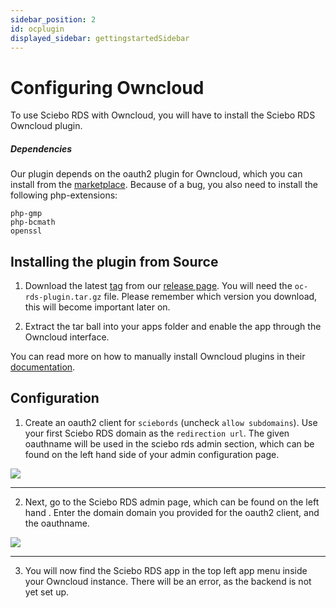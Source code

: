 ```yaml
---
sidebar_position: 2
id: ocplugin
displayed_sidebar: gettingstartedSidebar
---
```


# Configuring Owncloud


To use Sciebo RDS with Owncloud, you will have to install the Sciebo RDS Owncloud plugin.

##### Dependencies

Our plugin depends on the oauth2 plugin for Owncloud, which you can install from the [marketplace](https://marketplace.owncloud.com/apps/oauth2). Because of a bug, you also need to install the following php-extensions:

    php-gmp
    php-bcmath
    openssl

## Installing the plugin from Source
1. Download the latest [tag](https://zivgitlab.uni-muenster.de/sciebo-rds/sciebo-rds/-/tags) from our [release page](https://zivgitlab.uni-muenster.de/sciebo-rds/sciebo-rds/-/releases/).
You will need the `oc-rds-plugin.tar.gz` file. Please remember which version you download, this will become important later on.

2. Extract the tar ball into your apps folder and enable the app through the Owncloud interface.

You can read more on how to manually install Owncloud plugins in their [documentation](https://doc.owncloud.com/server/next/admin_manual/installation/apps_management_installation.html#installing-apps-manually).

## Configuration

1. Create an oauth2 client for `sciebords` (uncheck `allow subdomains`). Use your first Sciebo RDS domain as the `redirection url`. The given oauthname will be used in the sciebo rds admin section, which can be found on the left hand side of your admin configuration page. 

![](/docs/oc-plugin-view-admin-oauth.png)

---
2. Next, go to the Sciebo RDS admin page, which can be found on the left hand . Enter the domain domain you provided for the oauth2 client, and the oauthname.

![](/docs/oc-plugin-view-admin.png)

---
3. You will now find the Sciebo RDS app in the top left app menu inside your Owncloud instance. There will be an error, as the backend is not yet set up.